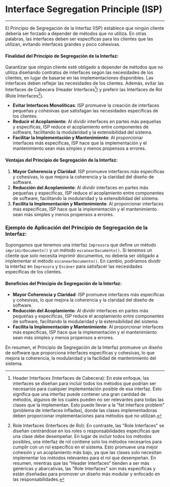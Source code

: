 Interface Segregation Principle (ISP)
===================================
* * *

El Principio de Segregación de la Interfaz (ISP) establece que ningún cliente debería ser forzado a depender de métodos que no utiliza. En otras palabras, las interfaces deben ser específicas para los clientes que las utilizan, evitando interfaces grandes y poco cohesivas.

#### Finalidad del Principio de Segregación de la Interfaz:
Garantizar que ningún cliente esté obligado a depender de métodos que no utiliza diseñando contratos de interfaces según las necesidades de los clientes, en lugar de basarse en las implementaciones disponibles. Las interfaces deben reflejar las necesidades de los clientes. Además, evitar las Interfaces de Cabecera (Header Interfaces[^1]) y preferir las Interfaces de Rol (Role Interfaces[^2]).

*   **Evitar Interfaces Monolíticas**: ISP promueve la creación de interfaces pequeñas y cohesivas que satisfagan las necesidades específicas de los clientes.
*   **Reducir el Acoplamiento**: Al dividir interfaces en partes más pequeñas y específicas, ISP reduce el acoplamiento entre componentes de software, facilitando la modularidad y la extensibilidad del sistema.
*   **Facilitar la Implementación y Mantenimiento**: Al proporcionar interfaces más específicas, ISP hace que la implementación y el mantenimiento sean más simples y menos propensos a errores.

#### Ventajas del Principio de Segregación de la Interfaz:

1.  **Mayor Coherencia y Claridad**: ISP promueve interfaces más específicas y cohesivas, lo que mejora la coherencia y la claridad del diseño de software.
2.  **Reducción del Acoplamiento**: Al dividir interfaces en partes más pequeñas y específicas, ISP reduce el acoplamiento entre componentes de software, facilitando la modularidad y la extensibilidad del sistema.
3.  **Facilita la Implementación y Mantenimiento**: Al proporcionar interfaces más específicas, ISP hace que la implementación y el mantenimiento sean más simples y menos propensos a errores.

### Ejemplo de Aplicación del Principio de Segregación de la Interfaz:

Supongamos que tenemos una interfaz `Impresora` que define un método `imprimirDocumento()` y un método `escanearDocumento()`. Si tenemos un cliente que solo necesita imprimir documentos, no debería ser obligado a implementar el método `escanearDocumento()`. En cambio, podríamos dividir la interfaz en `Impresora` y `Escáner` para satisfacer las necesidades específicas de los clientes.

#### Beneficios del Principio de Segregación de la Interfaz:

*   **Mayor Coherencia y Claridad**: ISP promueve interfaces más específicas y cohesivas, lo que mejora la coherencia y la claridad del diseño de software.
*   **Reducción del Acoplamiento**: Al dividir interfaces en partes más pequeñas y específicas, ISP reduce el acoplamiento entre componentes de software, facilitando la modularidad y la extensibilidad del sistema.
*   **Facilita la Implementación y Mantenimiento**: Al proporcionar interfaces más específicas, ISP hace que la implementación y el mantenimiento sean más simples y menos propensos a errores.

En resumen, el Principio de Segregación de la Interfaz promueve un diseño de software que proporciona interfaces específicas y cohesivas, lo que mejora la coherencia, la modularidad y la facilidad de mantenimiento del sistema.

[^1]: Header Interfaces (Interfaces de Cabecera): En este enfoque, las interfaces se diseñan para incluir todos los métodos que podrían ser necesarios para cualquier implementación posible de esa interfaz. Esto significa que una interfaz puede contener una gran cantidad de métodos, algunos de los cuales pueden no ser relevantes para todas las clases que la implementan. Esto puede llevar a la "fat interface problem" (problema de interfaces infladas), donde las clases implementadoras deben proporcionar implementaciones para métodos que no utilizan.

[^2]: Role Interfaces (Interfaces de Rol): En contraste, las "Role Interfaces" se diseñan centrándose en los roles o responsabilidades específicas que una clase debe desempeñar. En lugar de incluir todos los métodos posibles, una interfaz de rol contiene solo los métodos necesarios para cumplir con un rol específico en el sistema. Esto promueve una mejor cohesión y un acoplamiento más bajo, ya que las clases solo necesitan implementar los métodos relevantes para el rol que desempeñan. En resumen, mientras que las "Header Interfaces" tienden a ser más genéricas y abarcativas, las "Role Interfaces" son más específicas y están diseñadas para promover un diseño más modular y enfocado en las responsabilidades.
